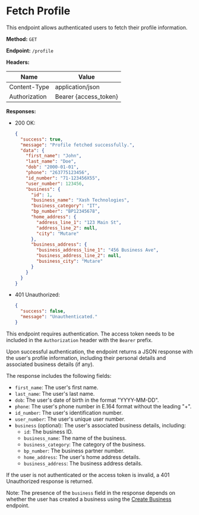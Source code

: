 # Fetch Profile

This endpoint allows authenticated users to fetch their profile information.

**Method:** `GET`

**Endpoint:** `/profile`

**Headers:**

| Name          | Value                |
|---------------|----------------------|
| Content-Type  | application/json     |
| Authorization | Bearer {access_token} |

**Responses:**

- 200 OK:
  ```json
  {
    "success": true,
    "message": "Profile fetched successfully.",
    "data": {
      "first_name": "John",
      "last_name": "Doe",
      "dob": "2000-01-01",
      "phone": "263775123456",
      "id_number": "71-123456X55",
      "user_number": 123456,
      "business": {
        "id": 1,
        "business_name": "Xash Technologies",
        "business_category": "IT",
        "bp_number": "BP12345678",
        "home_address": {
          "address_line_1": "123 Main St",
          "address_line_2": null,
          "city": "Mutare"
        },
        "business_address": {
          "business_address_line_1": "456 Business Ave",
          "business_address_line_2": null,
          "business_city": "Mutare"
        }
      }
    }
  }
  ```

- 401 Unauthorized:
  ```json
  {
    "success": false,
    "message": "Unauthenticated."
  }
  ```

This endpoint requires authentication. The access token needs to be included in the `Authorization` header with the `Bearer` prefix.

Upon successful authentication, the endpoint returns a JSON response with the user's profile information, including their personal details and associated business details (if any).

The response includes the following fields:

- `first_name`: The user's first name.
- `last_name`: The user's last name.
- `dob`: The user's date of birth in the format "YYYY-MM-DD".
- `phone`: The user's phone number in E.164 format without the leading "+".
- `id_number`: The user's identification number.
- `user_number`: The user's unique user number.
- `business` (optional): The user's associated business details, including:
  - `id`: The business ID.
  - `business_name`: The name of the business.
  - `business_category`: The category of the business.
  - `bp_number`: The business partner number.
  - `home_address`: The user's home address details.
  - `business_address`: The business address details.

If the user is not authenticated or the access token is invalid, a 401 Unauthorized response is returned.

Note: The presence of the `business` field in the response depends on whether the user has created a business using the [Create Business](/auth/create-business.md) endpoint.